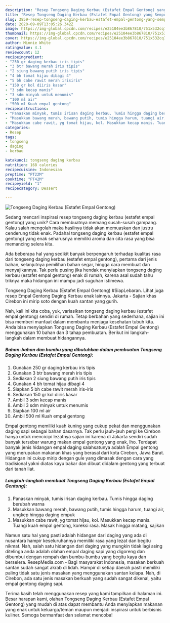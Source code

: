 ```yaml
---
description: "Resep Tongseng Daging Kerbau (Estafet Empal Gentong) yang Sempurna"
title: "Resep Tongseng Daging Kerbau (Estafet Empal Gentong) yang Sempurna"
slug: 3859-resep-tongseng-daging-kerbau-estafet-empal-gentong-yang-sempurna
date: 2020-09-09T13:05:26.342Z
image: https://img-global.cpcdn.com/recipes/e25104ee3b867810/751x532cq70/tongseng-daging-kerbau-estafet-empal-gentong-foto-resep-utama.jpg
thumbnail: https://img-global.cpcdn.com/recipes/e25104ee3b867810/751x532cq70/tongseng-daging-kerbau-estafet-empal-gentong-foto-resep-utama.jpg
cover: https://img-global.cpcdn.com/recipes/e25104ee3b867810/751x532cq70/tongseng-daging-kerbau-estafet-empal-gentong-foto-resep-utama.jpg
author: Minnie White
ratingvalue: 4.1
reviewcount: 12
recipeingredient:
- "250 gr daging kerbau iris tipis"
- "3 btr bawang merah iris tipis"
- "2 siung bawang putih iris tipis"
- "4 bh tomat hijau dibagi 4"
- "5 bh cabe rawit merah irisiris"
- "150 gr kol diiris kasar"
- "3 sdm kecap manis"
- "3 sdm minyak untuk menumis"
- "100 ml air"
- "500 ml Kuah empal gentong"
recipeinstructions:
- "Panaskan minyak, tumis irisan daging kerbau. Tumis hingga daging berubah warna"
- "Masukkan bawang merah, bawang putih, tumis hingga harum, tuangi air, ungkep hingga daging empuk"
- "Masukkan cabe rawit, yg tomat hijau, kol. Masukkan kecap manis. Tuangi kuah empal gentong, koreksi rasa. Masak hingga matang, sajikan"
categories:
- Resep
tags:
- tongseng
- daging
- kerbau

katakunci: tongseng daging kerbau 
nutrition: 168 calories
recipecuisine: Indonesian
preptime: "PT22M"
cooktime: "PT42M"
recipeyield: "1"
recipecategory: Dessert

---
```



![Tongseng Daging Kerbau (Estafet Empal Gentong)](https://img-global.cpcdn.com/recipes/e25104ee3b867810/751x532cq70/tongseng-daging-kerbau-estafet-empal-gentong-foto-resep-utama.jpg)

Sedang mencari inspirasi resep tongseng daging kerbau (estafet empal gentong) yang unik? Cara membuatnya memang susah-susah gampang. Kalau salah mengolah maka hasilnya tidak akan memuaskan dan justru cenderung tidak enak. Padahal tongseng daging kerbau (estafet empal gentong) yang enak seharusnya memiliki aroma dan cita rasa yang bisa memancing selera kita.

Ada beberapa hal yang sedikit banyak berpengaruh terhadap kualitas rasa dari tongseng daging kerbau (estafet empal gentong), pertama dari jenis bahan, selanjutnya pemilihan bahan segar, hingga cara membuat dan menyajikannya. Tak perlu pusing jika hendak menyiapkan tongseng daging kerbau (estafet empal gentong) enak di rumah, karena asal sudah tahu triknya maka hidangan ini mampu jadi suguhan istimewa.

Tongseng Daging Kerbau (Estafet Empal Gentong) #SiapLebaran. Lihat juga resep Empal Gentong Daging Kerbau enak lainnya. Jakarta - Sajian khas Cirebon ini mirip soto dengan kuah santan yang gurih.


Nah, kali ini kita coba, yuk, variasikan tongseng daging kerbau (estafet empal gentong) sendiri di rumah. Tetap berbahan yang sederhana, sajian ini bisa memberi manfaat dalam membantu menjaga kesehatan tubuh kita. Anda bisa menyiapkan Tongseng Daging Kerbau (Estafet Empal Gentong) menggunakan 10 bahan dan 3 tahap pembuatan. Berikut ini langkah-langkah dalam membuat hidangannya.

<!--inarticleads1-->

##### Bahan-bahan dan bumbu yang dibutuhkan dalam pembuatan Tongseng Daging Kerbau (Estafet Empal Gentong):

1. Gunakan 250 gr daging kerbau iris tipis
1. Gunakan 3 btr bawang merah iris tipis
1. Sediakan 2 siung bawang putih iris tipis
1. Gunakan 4 bh tomat hijau dibagi 4
1. Siapkan 5 bh cabe rawit merah iris-iris
1. Sediakan 150 gr kol diiris kasar
1. Ambil 3 sdm kecap manis
1. Ambil 3 sdm minyak untuk menumis
1. Siapkan 100 ml air
1. Ambil 500 ml Kuah empal gentong


Empal gentong memiliki kuah kuning yang cukup pekat dan menggunakan daging sapi sebagai bahan dasarnya. Tak perlu jauh-jauh pergi ke Cirebon hanya untuk mencicipi lezatnya sajian ini karena di Jakarta sendiri sudah banyak tersebar warung makan empal gentong yang enak, lho. Terdapat banyak jenis hidangan empal daging salahsatunya adalah Empal gentong yang merupakan makanan khas yang berasal dari kota Cirebon, Jawa Barat. Hidangan ini cukup mirip dengan gule yang dimasak dengan cara yang tradisional yakni diatas kayu bakar dan dibuat didalam gentong yang terbuat dari tanah liat. 

<!--inarticleads2-->

##### Langkah-langkah membuat Tongseng Daging Kerbau (Estafet Empal Gentong):

1. Panaskan minyak, tumis irisan daging kerbau. Tumis hingga daging berubah warna
1. Masukkan bawang merah, bawang putih, tumis hingga harum, tuangi air, ungkep hingga daging empuk
1. Masukkan cabe rawit, yg tomat hijau, kol. Masukkan kecap manis. Tuangi kuah empal gentong, koreksi rasa. Masak hingga matang, sajikan


Namun satu hal yang pasti adalah hidangan dari daging yang ada di nusantara hampir keseluruhannya memiliki rasa yang lezat dan begitu nikmat. Nah, salah satu hidangan dari daging yang mungkin tidak lagi asing ditelinga anda adalah olahan empal daging sapi yang digoreng dan dibumbui dengan rempah dan bumbu-bumbu yang begitu kaya dan berselera. ResepMedia.com - Bagi masyarakat Indonesia, masakan berkuah santan sudah sangat akrab di lidah. Hampir di setiap daerah pasti memiliki paling tidak satu jenis masakan yang menggunakan santan kelapa. Nah, di Cirebon, ada satu jenis masakan berkuah yang sudah sangat dikenal, yaitu empal gentong daging sapi. 

Terima kasih telah menggunakan resep yang kami tampilkan di halaman ini. Besar harapan kami, olahan Tongseng Daging Kerbau (Estafet Empal Gentong) yang mudah di atas dapat membantu Anda menyiapkan makanan yang enak untuk keluarga/teman maupun menjadi inspirasi untuk berbisnis kuliner. Semoga bermanfaat dan selamat mencoba!

